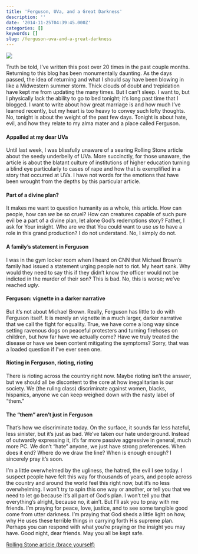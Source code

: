 ```yaml
---
title: 'Ferguson, UVa, and a Great Darkness'
description: ''
date: '2014-11-25T04:39:45.000Z'
categories: []
keywords: []
slug: /ferguson-uva-and-a-great-darkness
---
```


![](https://cdn-images-1.medium.com/max/1200/1*yKoZdqoXiz2jRbo5cZOokQ.jpeg)

Truth be told, I’ve written this post over 20 times in the past couple months. Returning to this blog has been monumentally daunting. As the days passed, the idea of returning and what I should say have been blowing in like a Midwestern summer storm. Thick clouds of doubt and trepidation have kept me from updating the many times. But I can’t sleep. I want to, but I physically lack the ability to go to bed tonight; it’s long past time that I blogged. I want to write about how great marriage is and how much I’ve learned recently, but my heart is too heavy to convey such lofty thoughts. No, tonight is about the weight of the past few days. Tonight is about hate, evil, and how they relate to my alma mater and a place called Ferguson.

#### Appalled at my dear UVa

Until last week, I was blissfully unaware of a searing Rolling Stone article about the seedy underbelly of UVa. More succinctly, for those unaware, the article is about the blatant culture of institutions of higher education turning a blind eye particularly to cases of rape and how that is exemplified in a story that occurred at UVa. I have not words for the emotions that have been wrought from the depths by this particular article.

#### Part of a divine plan?

It makes me want to question humanity as a whole, this article. How can people, how can _we_ be so cruel? How can creatures capable of such pure evil be a part of a divine plan, let alone God’s redemptions story? Father, I ask for Your insight. Who are we that You could want to use _us_ to have a role in this grand production? I do not understand. No, I simply do not.

#### A family’s statement in Ferguson

I was in the gym locker room when I heard on CNN that Michael Brown’s family had issued a statement urging people not to riot. My heart sank. Why would they need to say this if they didn’t know the officer would not be indicted in the murder of their son? This is bad. No, this is worse; we’ve reached _ugly_.

#### Ferguson: vignette in a darker narrative

But it’s not about Michael Brown. Really, Ferguson has little to do with Ferguson itself. It is merely an vignette in a much larger, darker narrative that we call the fight for equality. True, we have come a long way since setting ravenous dogs on peaceful protesters and turning firehoses on children, but how far have we actually come? Have we truly treated the disease or have we been content mitigating the symptoms? Sorry, that was a loaded question if I’ve ever seen one.

#### Rioting in Ferguson, rioting, rioting

There is rioting across the country right now. Maybe rioting isn’t the answer, but we should all be discontent to the core at how inegalitarian is our society. We (the ruling class) discriminate against women, blacks, hispanics, anyone we can keep weighed down with the nasty label of “them.”

#### The “them” aren’t just in Ferguson

That’s how we discriminate today. On the surface, it sounds far less hateful, less sinister, but it’s just as bad. We’ve taken our hate underground. Instead of outwardly expressing it, it’s far more passive aggressive in general, much more PC. We don’t “hate” anyone, we just have strong preferences. When does it end? Where do we draw the line? When is enough enough? I sincerely pray it’s soon.

I’m a little overwhelmed by the ugliness, the hatred, the evil I see today. I suspect people have felt this way for thousands of years, and people across the country and around the world feel this right now, but it’s no less overwhelming. I won’t try to spin this one way or another, or tell you that we need to let go because it’s all part of God’s plan. I won’t tell you that everything’s alright, because no, it ain’t. But I’ll ask you to pray with me friends. I’m praying for peace, love, justice, and to see some tangible good come from utter darkness. I’m praying that God sheds a little light on how, why He uses these terrible things in carrying forth His supreme plan. Perhaps you can respond with what you’re praying or the insight you may have. Good night, dear friends. May you all be kept safe.

[Rolling Stone article (brace yourself)](http://www.rollingstone.com/culture/features/a-rape-on-campus-20141119)